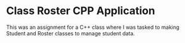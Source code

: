 # Class Roster CPP Application 
This was an assignment for a C++ class where I was tasked to making Student and Roster classes to manage student data.